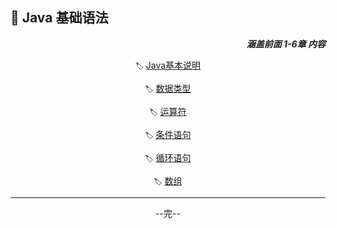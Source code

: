 ## 🚀 Java 基础语法

<div align="right">
    <i><b>涵盖前面 1-6章 内容</b></i>
</div>

<div align="center">

<small>🏷</small> [Java基本说明](%E7%AB%A0%E8%8A%821.md) 

<small>🏷</small> [数据类型](%E7%AB%A0%E8%8A%822.md)

<small>🏷</small> [运算符](%E7%AB%A0%E8%8A%823.md) 

<small>🏷</small> [条件语句](%E7%AB%A0%E8%8A%824.md)

<small>🏷</small> [循环语句](%E7%AB%A0%E8%8A%825.md) 

<small>🏷</small> [数组](%E7%AB%A0%E8%8A%826.md)

<hr>

--完--

</div>
